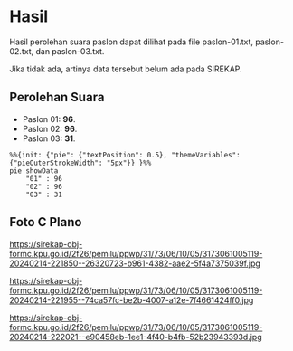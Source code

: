 # Hasil

Hasil perolehan suara paslon dapat dilihat pada file paslon-01.txt, paslon-02.txt, dan paslon-03.txt.

Jika tidak ada, artinya data tersebut belum ada pada SIREKAP.

## Perolehan Suara

 * Paslon 01: **96**.
 * Paslon 02: **96**.
 * Paslon 03: **31**.

```mermaid
%%{init: {"pie": {"textPosition": 0.5}, "themeVariables": {"pieOuterStrokeWidth": "5px"}} }%%
pie showData
    "01" : 96
    "02" : 96
    "03" : 31
```
## Foto C Plano

https://sirekap-obj-formc.kpu.go.id/2f26/pemilu/ppwp/31/73/06/10/05/3173061005119-20240214-221850--26320723-b961-4382-aae2-5f4a7375039f.jpg

https://sirekap-obj-formc.kpu.go.id/2f26/pemilu/ppwp/31/73/06/10/05/3173061005119-20240214-221955--74ca57fc-be2b-4007-a12e-7f4661424ff0.jpg

https://sirekap-obj-formc.kpu.go.id/2f26/pemilu/ppwp/31/73/06/10/05/3173061005119-20240214-222021--e90458eb-1ee1-4f40-b4fb-52b23943393d.jpg
